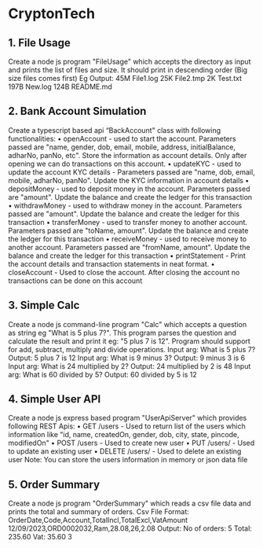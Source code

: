 # CryptonTech



## 1. File Usage
Create a node js program "FileUsage" which accepts the directory as input
and prints the list of files and size.
It should print in descending order (Big size files comes first)
Eg Output:
45M File1.log
25K File2.tmp
2K Test.txt
197B New.log
124B README.md


## 2. Bank Account Simulation
Create a typescript based api “BackAccount" class with following
functionalities:
• openAccount - used to start the account. Parameters passed are "name,
gender, dob, email, mobile, address, initialBalance, adharNo, panNo, etc".
Store the information as account details. Only after opening we can do
transactions on this account.
• updateKYC - used to update the account KYC details - Parameters passed
are "name, dob, email, mobile, adharNo, panNo". Update the KYC
information in account details
• depositMoney - used to deposit money in the account. Parameters passed
are "amount". Update the balance and create the ledger for this transaction
• withdrawMoney - used to withdraw money in the account. Parameters
passed are "amount". Update the balance and create the ledger for this
transaction
• transferMoney - used to transfer money to another account. Parameters
passed are "toName, amount". Update the balance and create the ledger for
this transaction
• receiveMoney - used to receive money to another account. Parameters
passed are "fromName, amount". Update the balance and create the ledger
for this transaction
• printStatement - Print the account details and transaction statements in neat
format.
• closeAccount - Used to close the account. After closing the account no
transactions can be done on this account


## 3. Simple Calc
Create a node js command-line program "Calc" which accepts a question as
string eg "What is 5 plus 7?". This program parses the question and calculate
the result and print it eg: "5 plus 7 is 12".
Program should support for add, subtract, multiply and divide operations.
Input arg: What is 5 plus 7?
Output: 5 plus 7 is 12
Input arg: What is 9 minus 3?
Output: 9 minus 3 is 6
Input arg: What is 24 multiplied by 2?
Output: 24 multiplied by 2 is 48
Input arg: What is 60 divided by 5?
Output: 60 divided by 5 is 12


## 4. Simple User API
Create a node js express based program "UserApiServer" which provides
following REST Apis:
• GET /users - Used to return list of the users which information like "id,
name, createdOn, gender, dob, city, state, pincode, modifiedOn"
• POST /users - Used to create new user
• PUT /users/<userId> - Used to update an existing user
• DELETE /users/<userId> - Used to delete an existing user
Note: You can store the users information in memory or json data file

## 5. Order Summary
Create a node js program "OrderSummary" which reads a csv file data and
prints the total and summary of orders.
Csv File Format:
OrderDate,Code,Account,TotalIncl,TotalExcl,VatAmount
12/09/2023,ORD0002032,Ram,28.08,26,2.08
Output:
No of orders: 5
Total: 235.60
Vat: 35.60
3
